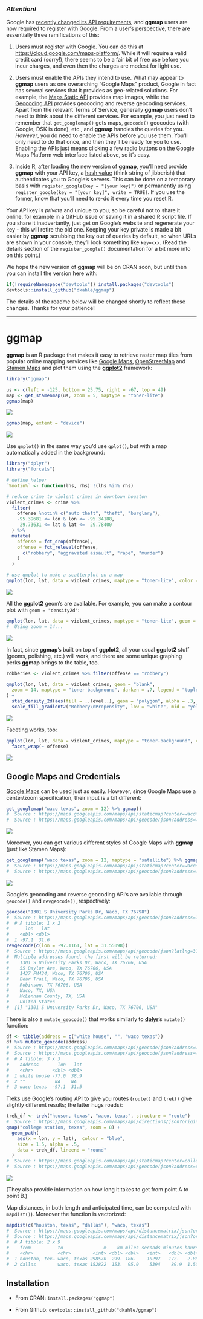 <!-- README.md is generated from README.Rmd. Please edit that file -->

### *Attention!*

Google has [recently changed its API
requirements](https://developers.google.com/maps/documentation/geocoding/usage-and-billing),
and **ggmap** users are now required to register with Google. From a
user’s perspective, there are essentially three ramifications of this:

1.  Users must register with Google. You can do this at
    <a href="https://cloud.google.com/maps-platform/" class="uri">https://cloud.google.com/maps-platform/</a>.
    While it will require a valid credit card (sorry!), there seems to
    be a fair bit of free use before you incur charges, and even then
    the charges are modest for light use.

2.  Users must enable the APIs they intend to use. What may appear to
    **ggmap** users as one overarching “Google Maps” product, Google in
    fact has several services that it provides as geo-related solutions.
    For example, the [Maps Static
    API](https://developers.google.com/maps/documentation/maps-static/intro)
    provides map images, while the [Geocoding
    API](https://developers.google.com/maps/documentation/geocoding/intro)
    provides geocoding and reverse geocoding services. Apart from the
    relevant Terms of Service, generally **ggmap** users don’t need to
    think about the different services. For example, you just need to
    remember that `get_googlemap()` gets maps, `geocode()` geocodes
    (with Google, DSK is done), etc., and **ggmap** handles the queries
    for you. *However*, you do need to enable the APIs before you use
    them. You’ll only need to do that once, and then they’ll be ready
    for you to use. Enabling the APIs just means clicking a few radio
    buttons on the Google Maps Platform web interface listed above, so
    it’s easy.

3.  Inside R, after loading the new version of **ggmap**, you’ll need
    provide **ggmap** with your API key, a [hash
    value](https://en.wikipedia.org/wiki/Hash_function) (think string of
    jibberish) that authenticates you to Google’s servers. This can be
    done on a temporary basis with `register_google(key = "[your key]")`
    or permanently using
    `register_google(key = "[your key]", write = TRUE)`. If you use the
    former, know that you’ll need to re-do it every time you reset R.

Your API key is *private* and unique to you, so be careful not to share
it online, for example in a GitHub issue or saving it in a shared R
script file. If you share it inadvertantly, just get on Google’s website
and regenerate your key - this will retire the old one. Keeping your key
private is made a bit easier by **ggmap** scrubbing the key out of
queries by default, so when URLs are shown in your console, they’ll look
something like `key=xxx`. (Read the details section of the
`register_google()` documentation for a bit more info on this point.)

We hope the new version of **ggmap** will be on CRAN soon, but until
then you can install the version here with:

``` r
if(!requireNamespace("devtools")) install.packages("devtools")
devtools::install_github("dkahle/ggmap")
```

The details of the readme below will be changed shortly to reflect these
changes. Thanks for your patience!

<hr>

ggmap
=====

**ggmap** is an R package that makes it easy to retrieve raster map
tiles from popular online mapping services like [Google
Maps](https://developers.google.com/maps/documentation/static-maps/?hl=en),
[OpenStreetMap](https://www.openstreetmap.org) and [Stamen
Maps](http://maps.stamen.com) and plot them using the
[**ggplot2**](https://github.com/tidyverse/ggplot2) framework:

``` r
library("ggmap")

us <- c(left = -125, bottom = 25.75, right = -67, top = 49)
map <- get_stamenmap(us, zoom = 5, maptype = "toner-lite")
ggmap(map)
```

![](tools/README-maptypes-1.png)

``` r
ggmap(map, extent = "device")
```

![](tools/README-maptypes-2.png)

Use `qmplot()` in the same way you’d use `qplot()`, but with a map
automatically added in the background:

``` r
library("dplyr")
library("forcats")

# define helper
`%notin%` <- function(lhs, rhs) !(lhs %in% rhs)

# reduce crime to violent crimes in downtown houston
violent_crimes <- crime %>% 
  filter(
    offense %notin% c("auto theft", "theft", "burglary"),
    -95.39681 <= lon & lon <= -95.34188,
     29.73631 <= lat & lat <=  29.78400
  ) %>% 
  mutate(
    offense = fct_drop(offense),
    offense = fct_relevel(offense, 
      c("robbery", "aggravated assault", "rape", "murder")
    )
  )

# use qmplot to make a scatterplot on a map
qmplot(lon, lat, data = violent_crimes, maptype = "toner-lite", color = I("red"))
```

![](tools/README-qmplot-1.png)

All the **ggplot2** geom’s are available. For example, you can make a
contour plot with `geom = "density2d"`:

``` r
qmplot(lon, lat, data = violent_crimes, maptype = "toner-lite", geom = "density2d", color = I("red"))
#  Using zoom = 14...
```

![](tools/README-qmplot2-1.png)

In fact, since **ggmap**’s built on top of **ggplot2**, all your usual
**ggplot2** stuff (geoms, polishing, etc.) will work, and there are some
unique graphing perks **ggmap** brings to the table, too.

``` r
robberies <- violent_crimes %>% filter(offense == "robbery")

qmplot(lon, lat, data = violent_crimes, geom = "blank", 
  zoom = 14, maptype = "toner-background", darken = .7, legend = "topleft"
) +
  stat_density_2d(aes(fill = ..level..), geom = "polygon", alpha = .3, color = NA) +
  scale_fill_gradient2("Robbery\nPropensity", low = "white", mid = "yellow", high = "red", midpoint = 650)
```

![](tools/README-styling-1.png)

Faceting works, too:

``` r
qmplot(lon, lat, data = violent_crimes, maptype = "toner-background", color = offense) + 
  facet_wrap(~ offense)
```

![](tools/README-faceting-1.png)

Google Maps and Credentials
---------------------------

[Google Maps](http://developers.google.com/maps/terms) can be used just
as easily. However, since Google Maps use a center/zoom specification,
their input is a bit different:

``` r
get_googlemap("waco texas", zoom = 12) %>% ggmap()
#  Source : https://maps.googleapis.com/maps/api/staticmap?center=waco%20texas&zoom=12&size=640x640&scale=2&maptype=terrain&key=xxx
#  Source : https://maps.googleapis.com/maps/api/geocode/json?address=waco+texas&key=xxx
```

![](tools/README-google_maps-1.png)

Moreover, you can get various different styles of Google Maps with
**ggmap** (just like Stamen Maps):

``` r
get_googlemap("waco texas", zoom = 12, maptype = "satellite") %>% ggmap()
#  Source : https://maps.googleapis.com/maps/api/staticmap?center=waco%20texas&zoom=12&size=640x640&scale=2&maptype=satellite&key=xxx
#  Source : https://maps.googleapis.com/maps/api/geocode/json?address=waco+texas&key=xxx
```

![](tools/README-google_styles-1.png)

Google’s geocoding and reverse geocoding API’s are available through
`geocode()` and `revgeocode()`, respectively:

``` r
geocode("1301 S University Parks Dr, Waco, TX 76798")
#  Source : https://maps.googleapis.com/maps/api/geocode/json?address=1301+S+University+Parks+Dr,+Waco,+TX+76798&key=xxx
#  # A tibble: 1 x 2
#      lon   lat
#    <dbl> <dbl>
#  1 -97.1  31.6
revgeocode(c(lon = -97.1161, lat = 31.55098))
#  Source : https://maps.googleapis.com/maps/api/geocode/json?latlng=31.55098,-97.1161&key=xxx
#  Multiple addresses found, the first will be returned:
#    1301 S University Parks Dr, Waco, TX 76706, USA
#    55 Baylor Ave, Waco, TX 76706, USA
#    1437 FM434, Waco, TX 76706, USA
#    Bear Trail, Waco, TX 76706, USA
#    Robinson, TX 76706, USA
#    Waco, TX, USA
#    McLennan County, TX, USA
#    United States
#  [1] "1301 S University Parks Dr, Waco, TX 76706, USA"
```

There is also a `mutate_geocode()` that works similarly to
[**dplyr**](https://github.com/hadley/dplyr)’s `mutate()` function:

``` r
df <- tibble(address = c("white house", "", "waco texas"))
df %>% mutate_geocode(address)
#  Source : https://maps.googleapis.com/maps/api/geocode/json?address=white+house&key=xxx
#  Source : https://maps.googleapis.com/maps/api/geocode/json?address=waco+texas&key=xxx
#  # A tibble: 3 x 3
#    address       lon   lat
#    <chr>       <dbl> <dbl>
#  1 white house -77.0  38.9
#  2 ""           NA    NA  
#  3 waco texas  -97.1  31.5
```

Treks use Google’s routing API to give you routes (`route()` and
`trek()` give slightly different results; the latter hugs roads):

``` r
trek_df <- trek("houson, texas", "waco, texas", structure = "route")
#  Source : https://maps.googleapis.com/maps/api/directions/json?origin=houson,+texas&destination=waco,+texas&key=xxx&mode=driving&alternatives=false&units=metric
qmap("college station, texas", zoom = 8) +
  geom_path(
    aes(x = lon, y = lat),  colour = "blue",
    size = 1.5, alpha = .5,
    data = trek_df, lineend = "round"
  )
#  Source : https://maps.googleapis.com/maps/api/staticmap?center=college%20station,%20texas&zoom=8&size=640x640&scale=2&maptype=terrain&language=en-EN&key=xxx
#  Source : https://maps.googleapis.com/maps/api/geocode/json?address=college+station,+texas&key=xxx
```

![](tools/README-route_trek-1.png)

(They also provide information on how long it takes to get from point A
to point B.)

Map distances, in both length and anticipated time, can be computed with
`mapdist()`). Moreover the function is vectorized:

``` r
mapdist(c("houston, texas", "dallas"), "waco, texas")
#  Source : https://maps.googleapis.com/maps/api/distancematrix/json?origins=dallas&destinations=waco,+texas&key=xxx&mode=driving
#  Source : https://maps.googleapis.com/maps/api/distancematrix/json?origins=houston,+texas&destinations=waco,+texas&key=xxx&mode=driving
#  # A tibble: 2 x 9
#    from          to               m    km miles seconds minutes hours mode  
#    <chr>         <chr>        <int> <dbl> <dbl>   <int>   <dbl> <dbl> <chr> 
#  1 houston, tex… waco, texas 298570  299. 186.    10297   172.   2.86 drivi…
#  2 dallas        waco, texas 152822  153.  95.0    5394    89.9  1.50 drivi…
```

Installation
------------

-   From CRAN: `install.packages("ggmap")`

-   From Github: `devtools::install_github("dkahle/ggmap")`
